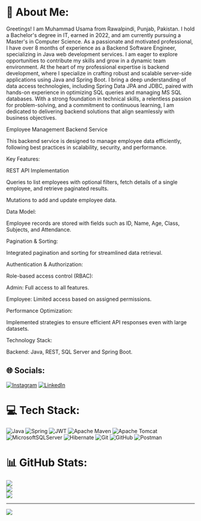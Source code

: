 # 💫 About Me:
Greetings! I am Muhammad Usama from Rawalpindi, Punjab, Pakistan. I hold a Bachelor's degree in IT, earned in 2022, and am currently pursuing a Master's in Computer Science. As a passionate and motivated professional, I have over 8 months of experience as a Backend Software Engineer, specializing in Java web development services. I am eager to explore opportunities to contribute my skills and grow in a dynamic team environment.
At the heart of my professional expertise is backend development, where I specialize in crafting robust and scalable server-side applications using Java and Spring Boot. I bring a deep understanding of data access technologies, including Spring Data JPA and JDBC, paired with hands-on experience in optimizing SQL queries and managing MS SQL databases. With a strong foundation in technical skills, a relentless passion for problem-solving, and a commitment to continuous learning, I am dedicated to delivering backend solutions that align seamlessly with business objectives.


Employee Management Backend Service

This backend service is designed to manage employee data efficiently, following best practices in scalability, security, and performance.


Key Features:

REST API Implementation

Queries to list employees with optional filters, fetch details of a single employee, and retrieve paginated results.

Mutations to add and update employee data.


Data Model:

Employee records are stored with fields such as ID, Name, Age, Class, Subjects, and Attendance.


Pagination & Sorting:

Integrated pagination and sorting for streamlined data retrieval.


Authentication & Authorization:


Role-based access control (RBAC):

Admin: Full access to all features.

Employee: Limited access based on assigned permissions.


Performance Optimization:

Implemented strategies to ensure efficient API responses even with large datasets.


Technology Stack:

Backend: Java, REST, SQL Server and Spring Boot.

## 🌐 Socials:
[![Instagram](https://img.shields.io/badge/Instagram-%23E4405F.svg?logo=Instagram&logoColor=white)](https://instagram.com/usama.wains_) [![LinkedIn](https://img.shields.io/badge/LinkedIn-%230077B5.svg?logo=linkedin&logoColor=white)](https://linkedin.com/in/https://www.linkedin.com/in/muhammad-usama-bb135b172/) 

# 💻 Tech Stack:
![Java](https://img.shields.io/badge/java-%23ED8B00.svg?style=for-the-badge&logo=openjdk&logoColor=white) ![Spring](https://img.shields.io/badge/spring-%236DB33F.svg?style=for-the-badge&logo=spring&logoColor=white) ![JWT](https://img.shields.io/badge/JWT-black?style=for-the-badge&logo=JSON%20web%20tokens) ![Apache Maven](https://img.shields.io/badge/Apache%20Maven-C71A36?style=for-the-badge&logo=Apache%20Maven&logoColor=white) ![Apache Tomcat](https://img.shields.io/badge/apache%20tomcat-%23F8DC75.svg?style=for-the-badge&logo=apache-tomcat&logoColor=black) ![MicrosoftSQLServer](https://img.shields.io/badge/Microsoft%20SQL%20Server-CC2927?style=for-the-badge&logo=microsoft%20sql%20server&logoColor=white) ![Hibernate](https://img.shields.io/badge/Hibernate-59666C?style=for-the-badge&logo=Hibernate&logoColor=white) ![Git](https://img.shields.io/badge/git-%23F05033.svg?style=for-the-badge&logo=git&logoColor=white) ![GitHub](https://img.shields.io/badge/github-%23121011.svg?style=for-the-badge&logo=github&logoColor=white) ![Postman](https://img.shields.io/badge/Postman-FF6C37?style=for-the-badge&logo=postman&logoColor=white)
# 📊 GitHub Stats:
![](https://github-readme-stats.vercel.app/api?username=Muhammad-Usama-Nasir&theme=dark&hide_border=false&include_all_commits=false&count_private=false)<br/>
![](https://github-readme-streak-stats.herokuapp.com/?user=Muhammad-Usama-Nasir&theme=dark&hide_border=false)<br/>
![](https://github-readme-stats.vercel.app/api/top-langs/?username=Muhammad-Usama-Nasir&theme=dark&hide_border=false&include_all_commits=false&count_private=false&layout=compact)

---
[![](https://visitcount.itsvg.in/api?id=Muhammad-Usama-Nasir&icon=0&color=0)](https://visitcount.itsvg.in)

<!-- Proudly created with GPRM ( https://gprm.itsvg.in ) -->
